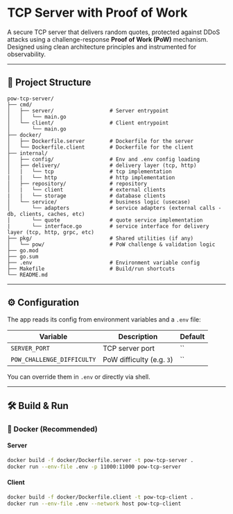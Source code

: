 # TCP Server with Proof of Work

A secure TCP server that delivers random quotes, protected against DDoS attacks using a challenge-response **Proof of Work (PoW)** mechanism. Designed using clean architecture principles and instrumented for observability.

---

## 📁 Project Structure

```
pow-tcp-server/
├── cmd/
│   ├── server/                  # Server entrypoint
│   │   └── main.go
│   └── client/                  # Client entrypoint
│       └── main.go
├── docker/
│   ├── Dockerfile.server        # Dockerfile for the server
│   └── Dockerfile.client        # Dockerfile for the client
├── internal/
│   ├── config/                  # Env and .env config loading
│   ├── delivery/                # delivery layer (tcp, http)
│   |   └── tcp                  # tcp implementation
|   |   └── http                 # http implementation
│   ├── repository/              # repository
│   |   └── client               # external clients
|   |   └── storage              # database clients
│   └── service/                 # business logic (usecase)
│       └── adapters             # service adapters (external calls - db, clients, caches, etc)
│       └── quote                # quote service implementation
|       └── interface.go         # service interface for delivery layer (tcp, http, grpc, etc)
├── pkg/                         # Shared utilities (if any)
│   └── pow/                     # PoW challenge & validation logic
├── go.mod
├── go.sum
├── .env                         # Environment variable config
├── Makefile                     # Build/run shortcuts
└── README.md
```

---

## ⚙️ Configuration

The app reads its config from environment variables and a `.env` file:

| Variable                      | Description                   | Default  |
|-------------------------------|-------------------------------|----------|
| `SERVER_PORT`                 | TCP server port        | ``   |
| `POW_CHALLENGE_DIFFICULTY`    | PoW difficulty (e.g. `3`)     | ``      |

You can override them in `.env` or directly via shell.

---

## 🛠 Build & Run

### 🐳 Docker (Recommended)

#### Server

```bash
docker build -f docker/Dockerfile.server -t pow-tcp-server .
docker run --env-file .env -p 11000:11000 pow-tcp-server
```

#### Client

```bash
docker build -f docker/Dockerfile.client -t pow-tcp-client .
docker run --env-file .env --network host pow-tcp-client
```
